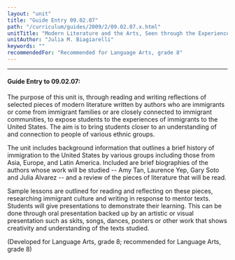 ```yaml
---
layout: "unit"
title: "Guide Entry 09.02.07"
path: "/curriculum/guides/2009/2/09.02.07.x.html"
unitTitle: "Modern Literature and the Arts, Seen through the Experience of American Immigrants"
unitAuthor: "Julia M. Biagiarelli"
keywords: ""
recommendedFor: "Recommended for Language Arts, grade 8"
---
```

<body>
<hr/>
<h4>
Guide Entry to 09.02.07:
</h4>
The purpose of this unit is, through reading and writing reflections of selected pieces of modern literature written by authors who are immigrants or come from immigrant families or are closely connected to immigrant communities, to expose students to the experiences of immigrants to the United States.  The aim is to bring students closer to an understanding of and connection to people of various ethnic groups.
<p>
The unit includes background information that outlines a brief history of immigration to the United States by various groups including those from Asia, Europe, and Latin America. Included are brief biographies of the authors whose work will be studied -- Amy Tan, Laurence Yep, Gary Soto and Julia Alvarez -- and a review of the pieces of literature that will be read.
</p>
<p>
Sample lessons are outlined for reading and reflecting on these pieces, researching immigrant culture and writing in response to mentor texts. Students will give presentations to demonstrate their learning. This can be done through oral presentation backed up by an artistic or visual presentation such as skits, songs, dances, posters or other work that shows creativity and understanding of the texts studied.
</p>
<p>
(Developed for Language Arts, grade 8; recommended for Language Arts, grade 8)
</p>
</body>
